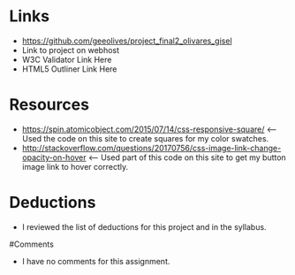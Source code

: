 # Links
* https://github.com/geeolives/project_final2_olivares_gisel
* Link to project on webhost 
* W3C Validator Link Here
* HTML5 Outliner Link Here

# Resources
* https://spin.atomicobject.com/2015/07/14/css-responsive-square/ <-- Used the code on this site to create squares for my color swatches. 
* http://stackoverflow.com/questions/20170756/css-image-link-change-opacity-on-hover <-- Used part of this code on this site to get my button image link to hover correctly. 


# Deductions 
* I reviewed the list of deductions for this project and in the syllabus.

#Comments
* I have no comments for this assignment. 
